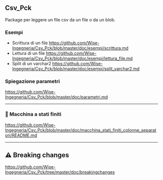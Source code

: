 ## Csv_Pck

Package per leggere un file csv da un file o da un blob.

### Esempi 

* Scrittura di un file https://github.com/Wise-Ingegneria/Csv_Pck/blob/master/doc/esempi/scrittura.md
* Lettura di un file https://github.com/Wise-Ingegneria/Csv_Pck/blob/master/doc/esempi/lettura_file.md
* Split di un varchar2 https://github.com/Wise-Ingegneria/Csv_Pck/blob/master/doc/esempi/split_varchar2.md

### Spiegazione parametri

https://github.com/Wise-Ingegneria/Csv_Pck/blob/master/doc/parametri.md

---

### 📖 Macchina a stati finiti
 
https://github.com/Wise-Ingegneria/Csv_Pck/blob/master/doc/macchina_stati_finiti_colonne_separatori/README.md

---

## ⚠️ Breaking changes

https://github.com/Wise-Ingegneria/Csv_Pck/tree/master/doc/breakingchanges

